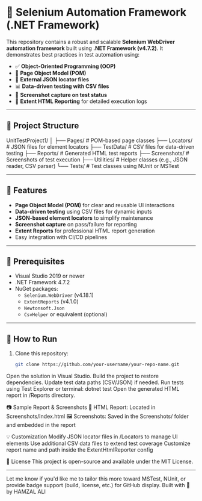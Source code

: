 # 🧪 Selenium Automation Framework (.NET Framework)

This repository contains a robust and scalable **Selenium WebDriver automation framework** built using **.NET Framework (v4.7.2)**. It demonstrates best practices in test automation using:

- ✅ **Object-Oriented Programming (OOP)**
- 🧱 **Page Object Model (POM)**
- 📁 **External JSON locator files**
- 📊 **Data-driven testing with CSV files**
- 📸 **Screenshot capture on test status**
- 📝 **Extent HTML Reporting** for detailed execution logs
---
## 📂 Project Structure
UnitTestProject1/
│
├── Pages/ # POM-based page classes
├── Locators/ # JSON files for element locators
├── TestData/ # CSV files for data-driven testing
├── Reports/ # Generated HTML test reports
├── Screenshots/ # Screenshots of test execution
├── Utilities/ # Helper classes (e.g., JSON reader, CSV parser)
└── Tests/ # Test classes using NUnit or MSTest


---

## 🚀 Features

- **Page Object Model (POM)** for clear and reusable UI interactions
- **Data-driven testing** using CSV files for dynamic inputs
- **JSON-based element locators** to simplify maintenance
- **Screenshot capture** on pass/failure for reporting
- **Extent Reports** for professional HTML report generation
- Easy integration with CI/CD pipelines

---

## 🔧 Prerequisites

- Visual Studio 2019 or newer
- .NET Framework 4.7.2
- NuGet packages:
  - `Selenium.WebDriver` (v4.18.1)
  - `ExtentReports` (v4.1.0)
  - `Newtonsoft.Json`
  - `CsvHelper` or equivalent (optional)

---

## 📌 How to Run

1. Clone this repository:
   ```bash
   git clone https://github.com/your-username/your-repo-name.git


Open the solution in Visual Studio.
Build the project to restore dependencies.
Update test data paths (CSV/JSON) if needed.
Run tests using Test Explorer or terminal:
dotnet test
Open the generated HTML report in /Reports directory.

📷 Sample Report & Screenshots
📍 HTML Report: Located in Screenshots/Index.html
🖼️ Screenshots: Saved in the Screenshots/ folder and embedded in the report

💡 Customization
Modify JSON locator files in /Locators to manage UI elements
Use additional CSV data files to extend test coverage
Customize report name and path inside the ExtentHtmlReporter config

📄 License
This project is open-source and available under the MIT License.


---

Let me know if you'd like me to tailor this more toward MSTest, NUnit, or provide badge support (build, license, etc.) for GitHub display.
Built with 💙 by HAMZAL ALI



